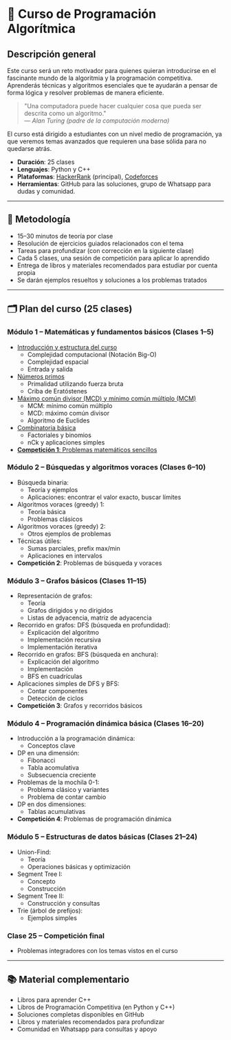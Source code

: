 # 📘 Curso de Programación Algorítmica

## Descripción general

Este curso será un reto motivador para quienes quieran introducirse en el fascinante mundo de la algoritmia y la programación competitiva. Aprenderás técnicas y algoritmos esenciales que te ayudarán a pensar de forma lógica y resolver problemas de manera eficiente.

> "Una computadora puede hacer cualquier cosa que pueda ser descrita como un algoritmo."  
> — *Alan Turing (padre de la computación moderna)*

El curso está dirigido a estudiantes con un nivel medio de programación, ya que veremos temas avanzados que requieren una base sólida para no quedarse atrás.

- **Duración**: 25 clases  
- **Lenguajes**: Python y C++  
- **Plataformas**: [HackerRank](https://www.hackerrank.com/) (principal), [Codeforces](https://codeforces.com/)
- **Herramientas**: GitHub para las soluciones, grupo de Whatsapp para dudas y comunidad.

---

## 🎯 Metodología

- 15–30 minutos de teoría por clase  
- Resolución de ejercicios guiados relacionados con el tema  
- Tareas para profundizar (con corrección en la siguiente clase)  
- Cada 5 clases, una sesión de competición para aplicar lo aprendido  
- Entrega de libros y materiales recomendados para estudiar por cuenta propia  
- Se darán ejemplos resueltos y soluciones a los problemas tratados

---

## 🗂️ Plan del curso (25 clases)

### Módulo 1 – Matemáticas y fundamentos básicos (Clases 1–5)

- [Introducción y estructura del curso](https://github.com/RuddyGuerrero/Algorithmics-Pamplona-Curso-de-Programaci-n-Competitiva/blob/a901afafe75b6010ea85f3f0fcf8ed024a2d0714/M%C3%B3dulo%201%20%E2%80%93%20Matem%C3%A1ticas%20y%20fundamentos%20b%C3%A1sicos%20(Clases%201%E2%80%935)/1%20-%20Introducci%C3%B3n%20y%20estructura%20del%20curso.md)  
  - Complejidad computacional (Notación Big-O)
  - Complejidad espacial
  - Entrada y salida
- [Números primos](https://github.com/RuddyGuerrero/Algorithmics-Pamplona-Curso-de-Programaci-n-Competitiva/blob/a901afafe75b6010ea85f3f0fcf8ed024a2d0714/M%C3%B3dulo%201%20%E2%80%93%20Matem%C3%A1ticas%20y%20fundamentos%20b%C3%A1sicos%20(Clases%201%E2%80%935)/2%20-%20N%C3%BAmeros%20primos.md)
  - Primalidad utilizando fuerza bruta
  - Criba de Eratóstenes  
- [Máximo común divisor (MCD) y mínimo común múltiplo (MCM)](https://github.com/RuddyGuerrero/Algorithmics-Pamplona-Curso-de-Programaci-n-Competitiva/blob/a901afafe75b6010ea85f3f0fcf8ed024a2d0714/M%C3%B3dulo%201%20%E2%80%93%20Matem%C3%A1ticas%20y%20fundamentos%20b%C3%A1sicos%20(Clases%201%E2%80%935)/3%20-%20M%C3%A1ximo%20com%C3%BAn%20divisor%20(MCD)%20y%20m%C3%ADnimo%20com%C3%BAn%20m%C3%BAltiplo%20(MCM).md)
  - MCM: mínimo común múltiplo
  - MCD: máximo común divisor
  - Algoritmo de Euclides
- [Combinatoria básica](https://github.com/RuddyGuerrero/Algorithmics-Pamplona-Curso-de-Programaci-n-Competitiva/blob/a901afafe75b6010ea85f3f0fcf8ed024a2d0714/M%C3%B3dulo%201%20%E2%80%93%20Matem%C3%A1ticas%20y%20fundamentos%20b%C3%A1sicos%20(Clases%201%E2%80%935)/4%20-%20Combinatoria%20b%C3%A1sica.md)
  - Factoriales y binomios
  - nCk y aplicaciones simples
- [**Competición 1**: Problemas matemáticos sencillos](https://github.com/RuddyGuerrero/Algorithmics-Pamplona-Curso-de-Programaci-n-Competitiva/blob/a901afafe75b6010ea85f3f0fcf8ed024a2d0714/M%C3%B3dulo%201%20%E2%80%93%20Matem%C3%A1ticas%20y%20fundamentos%20b%C3%A1sicos%20(Clases%201%E2%80%935)/5%20-%20Competici%C3%B3n%201%20Problemas%20matem%C3%A1ticos%20sencillos.md)

### Módulo 2 – Búsquedas y algoritmos voraces (Clases 6–10)

- Búsqueda binaria:
  - Teoría y ejemplos
  - Aplicaciones: encontrar el valor exacto, buscar límites
- Algoritmos voraces (greedy) 1:
  - Teoría básica
  - Problemas clásicos
- Algoritmos voraces (greedy) 2:
  - Otros ejemplos de problemas
- Técnicas útiles:
  - Sumas parciales, prefix max/min
  - Aplicaciones en intervalos  
- **Competición 2**: Problemas de búsqueda y voraces

### Módulo 3 – Grafos básicos (Clases 11–15)

- Representación de grafos:
  - Teoría
  - Grafos dirigidos y no dirigidos  
  - Listas de adyacencia, matriz de adyacencia
- Recorrido en grafos: DFS (búsqueda en profundidad):
  - Explicación del algoritmo
  - Implementación recursiva
  - Implementación iterativa
- Recorrido en grafos: BFS (búsqueda en anchura):
  - Explicación del algoritmo
  - Implementación
  - BFS en cuadrículas
- Aplicaciones simples de DFS y BFS:
  - Contar componentes
  - Detección de ciclos
- **Competición 3**: Grafos y recorridos básicos

### Módulo 4 – Programación dinámica básica (Clases 16–20)

- Introducción a la programación dinámica:
  - Conceptos clave
- DP en una dimensión:
  - Fibonacci
  - Tabla acomulativa
  - Subsecuencia creciente
- Problemas de la mochila 0-1:
  - Problema clásico y variantes
  - Problema de contar cambio
- DP en dos dimensiones:
  - Tablas acumulativas
- **Competición 4**: Problemas de programación dinámica

### Módulo 5 – Estructuras de datos básicas (Clases 21–24)

- Union-Find:
  - Teoría
  - Operaciones básicas y optimización  
- Segment Tree I:
  - Concepto
  - Construcción 
- Segment Tree II:
  - Construcción y consultas  
- Trie (árbol de prefijos):
  - Ejemplos simples

### Clase 25 – Competición final

- Problemas integradores con los temas vistos en el curso

---

## 📚 Material complementario

- Libros para aprender C++  
- Libros de Programación Competitiva (en Python y C++)  
- Soluciones completas disponibles en GitHub  
- Libros y materiales recomendados para profundizar  
- Comunidad en Whatsapp para consultas y apoyo
